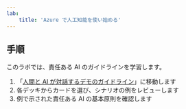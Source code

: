 ```yaml
---
lab:
    title: 'Azure で人工知能を使い始める'
---
```


## 手順
このラボでは、責任ある AI のガイドラインを学習します。

1.	「[人間と AI が対話するデモのガイドライン](https://aka.ms/hci-demo)」に移動します
2.	各デッキからカードを選び、シナリオの例をレビューします
3.	例で示された責任ある AI の基本原則を確認します
